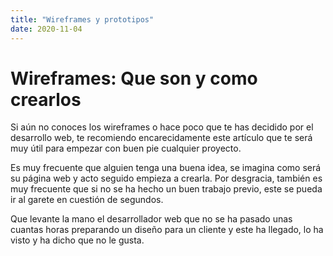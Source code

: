 ```yaml
---
title: "Wireframes y prototipos"
date: 2020-11-04
---
```


# Wireframes: Que son y como crearlos

Si aún no conoces los wireframes o hace poco que te has decidido por el desarrollo web, te recomiendo encarecidamente este artículo que te será muy útil para empezar con buen pie cualquier proyecto.

Es muy frecuente que alguien tenga una buena idea, se imagina como será su página web y acto seguido empieza a crearla. Por desgracia, también es muy frecuente que si no se ha hecho un buen trabajo previo, este se pueda ir al garete en cuestión de segundos.

Que levante la mano el desarrollador web que no se ha pasado unas cuantas horas preparando un diseño para un cliente y este ha llegado, lo ha visto y ha dicho que no le gusta.
